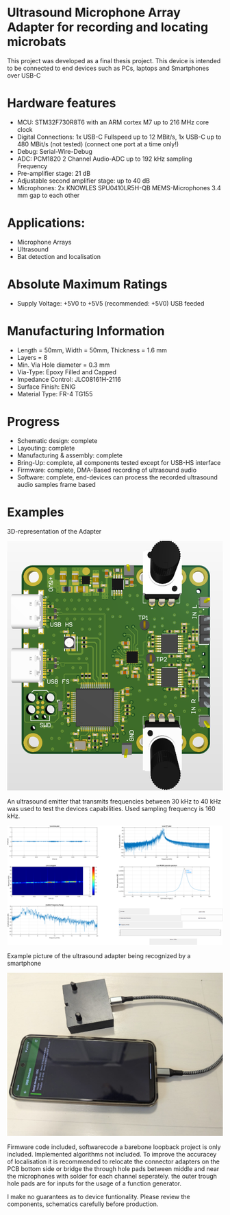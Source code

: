 # Ultrasound Microphone Array Adapter for recording and locating microbats

This project was developed as a final thesis project. This device is intended to be connected to end devices such as PCs, laptops and Smartphones over USB-C

# Hardware features

- MCU: STM32F730R8T6 with an ARM cortex M7 up to 216 MHz core clock
- Digital Connections: 1x USB-C Fullspeed up to 12 MBit/s, 1x USB-C up to 480 MBit/s (not tested) (connect one port at a time only!)
- Debug: Serial-Wire-Debug
- ADC: PCM1820 2 Channel Audio-ADC up to 192 kHz sampling Frequency
- Pre-amplifier stage: 21 dB
- Adjustable second amplifier stage: up to 40 dB
- Microphones: 2x KNOWLES SPU0410LR5H-QB MEMS-Microphones 3.4 mm gap to each other

# Applications:

- Microphone Arrays
- Ultrasound
- Bat detection and localisation

# Absolute Maximum Ratings

- Supply Voltage: +5V0 to +5V5 (recommended: +5V0) USB feeded

# Manufacturing Information

- Length = 50mm, Width = 50mm, Thickness = 1.6 mm
- Layers = 8
- Min. Via Hole diameter = 0.3 mm
- Via-Type: Epoxy Filled and Capped
- Impedance Control: JLC08161H-2116
- Surface Finish: ENIG
- Material Type: FR-4 TG155


# Progress

- Schematic design: complete
- Layouting: complete
- Manufacturing & assembly: complete
- Bring-Up: complete, all components tested except for USB-HS interface
- Firmware: complete, DMA-Based recording of ultrasound audio
- Software: complete, end-devices can process the recorded ultrasound audio samples frame based

# Examples

3D-representation of the Adapter

![test](https://github.com/myildirim6198/UltrasoundMicrophoneArrayAdapterBAT/blob/main/Images/UAdapterImage.png?raw=true)

An ultrasound emitter that transmits frequencies between 30 kHz to 40 kHz was used to test the devices capabilities. Used sampling frequency is 160 kHz.

![test](https://github.com/myildirim6198/UltrasoundMicrophoneArrayAdapterBAT/blob/main/Images/GUI_40deg_freqDivid.png?raw=true)

Example picture of the ultrasound adapter being recognized by a smartphone

![test](https://github.com/myildirim6198/UltrasoundMicrophoneArrayAdapterBAT/blob/main/Images/imagePhoneUAdapter.jpg?raw=true)

Firmware code included, softwarecode a barebone loopback project is only included. Implemented algorithms not included. To improve the accuracey of localisation it is recommended to relocate the connector adapters on the PCB bottom side or bridge the through hole pads between middle and near the microphones with solder for each channel seperately. the outer trough hole pads are for inputs for the usage of a function generator.

I make no guarantees as to device funtionality. Please review the components, schematics carefully before production.

